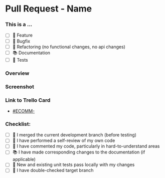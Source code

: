 <!-- Title of Pull Request -->

# Pull Request - Name

<!-- Please check the one that applies to this PR using "x". -->

### This is a ...

- [ ] 🌟 Feature
- [ ] 🔧 Bugfix
- [ ] 🔄 Refactoring (no functional changes, no api changes)
- [ ] 📚 Documentation
- [ ] 🧪 Tests

### Overview

<!--- Describe your changes in detail -->

### Screenshot

<!--- Include screenshots for UI changes -->

### Link to Trello Card

<!--- Provide link to Trello ticket card -->

- [#ECOMM-]()

### Checklist:

<!--- Go over all the following points, and put an `x` in all the boxes that apply. -->

- [ ] 🔄 I merged the current development branch (before testing)
- [ ] 👀 I have performed a self-review of my own code
- [ ] 💬 I have commented my code, particularly in hard-to-understand areas
- [ ] 📚 I have made corresponding changes to the documentation (if applicable)
- [ ] 🧪 New and existing unit tests pass locally with my changes
- [ ] 🎯 I have double-checked target branch
